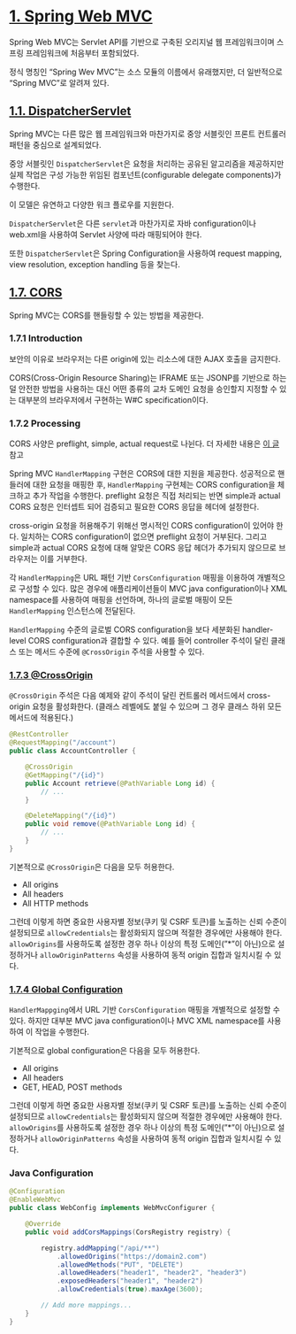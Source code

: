 # [1. Spring Web MVC](https://docs.spring.io/spring-framework/docs/current/reference/html/web.html#mvc)

Spring Web MVC는 Servlet API를 기반으로 구축된 오리지널 웹 프레임워크이며 스프링 프레임워크에 처음부터 포함되었다.

정식 명칭인 “Spring Wev MVC”는 소스 모듈의 이름에서 유래했지만, 더 일반적으로 “Spring MVC”로 알려져 있다.

## [1.1. DispatcherServlet](https://docs.spring.io/spring-framework/docs/current/reference/html/web.html#mvc-servlet)

Spring MVC는 다른 많은 웹 프레임워크와 마찬가지로 중앙 서블릿인 프론트 컨트롤러 패턴을 중심으로 설계되었다.

중앙 서블릿인 `DispatcherServlet`은 요청을 처리하는 공유된 알고리즘을 제공하지만 실제 작업은 구성 가능한 위임된 컴포넌트(configurable delegate components)가 수행한다.

이 모델은 유연하고 다양한 워크 플로우를 지원한다.

`DispatcherServlet`은 다른 `servlet`과 마찬가지로 자바 configuration이나 web.xml을 사용하여 Servlet 사양에 따라 매핑되어야 한다.

또한 `DispatcherServlet`은 Spring Configuration을 사용하여 request mapping, view resolution, exception handling 등을 찾는다.

## [1.7. CORS](https://docs.spring.io/spring-framework/docs/current/reference/html/web.html#mvc-cors)

Spring MVC는 CORS를 핸들링할 수 있는 방법을 제공한다.

### 1.7.1 Introduction

보안의 이유로 브라우저는 다른 origin에 있는 리소스에 대한 AJAX 호출을 금지한다.

CORS(Cross-Origin Resource Sharing)는 IFRAME 또는 JSONP를 기반으로 하는 덜 안전한 방법을 사용하는 대신 어떤 종류의 교차 도메인 요청을 승인할지 지정할 수 있는 대부분의 브라우저에서 구현하는 W#C specification이다.

### 1.7.2 Processing

CORS 사양은 preflight, simple, actual request로 나뉜다. 더 자세한 내용은 [이 글](https://developer.mozilla.org/ko/docs/Web/HTTP/CORS) 참고

Spring MVC `HandlerMapping` 구현은 CORS에 대한 지원을 제공한다. 성공적으로 핸들러에 대한 요청을 매핑한 후, `HandlerMapping` 구현체는 CORS configuration을 체크하고 추가 작업을 수행한다. preflight 요청은 직접 처리되는 반면 simple과 actual CORS 요청은 인터셉트 되어 검증되고 필요한 CORS 응답을 헤더에 설정한다.

cross-origin 요청을 허용해주기 위해선 명시적인 CORS configuration이 있어야 한다. 일치하는 CORS configuration이 없으면 preflight 요청이 거부된다. 그리고 simple과 actual CORS 요청에 대해 알맞은 CORS 응답 헤더가 추가되지 않으므로 브라우저는 이를 거부한다.

각 `HandlerMapping`은 URL 패턴 기반 `CorsConfiguration` 매핑을 이용하여 개별적으로 구성할 수 있다. 많은 경우에 애플리케이션들이 MVC java configuration이나 XML namespace를 사용하여 매핑을 선언하며, 하나의 글로벌 매핑이 모든 `HandlerMapping` 인스턴스에 전달된다.

`HandlerMapping` 수준의 글로벌 CORS configuration을 보다 세분화된 handler-level CORS configuration과 결합할 수 있다. 예를 들어 controller 주석이 달린 클래스 또는 메서드 수준에 `@CrossOrigin` 주석을 사용할 수 있다.

### [1.7.3 @CrossOrigin](https://docs.spring.io/spring-framework/docs/current/reference/html/web.html#mvc-cors-controller)

`@CrossOrigin` 주석은 다음 예제와 같이 주석이 달린 컨트롤러 메서드에서 cross-origin 요청을 활성화한다. (클래스 레벨에도 붙일 수 있으며 그 경우 클래스 하위 모든 메서드에 적용된다.)

```java
@RestController
@RequestMapping("/account")
public class AccountController {

    @CrossOrigin
    @GetMapping("/{id}")
    public Account retrieve(@PathVariable Long id) {
        // ...
    }

    @DeleteMapping("/{id}")
    public void remove(@PathVariable Long id) {
        // ...
    }
}
```

기본적으로 `@CrossOrigin`은 다음을 모두 허용한다.

- All origins
- All headers
- All HTTP methods

그런데 이렇게 하면 중요한 사용자별 정보(쿠키 및 CSRF 토큰)를 노출하는 신뢰 수준이 설정되므로 `allowCredentials`는 활성화되지 않으며 적절한 경우에만 사용해야 한다. `allowOrigins`를 사용하도록 설정한 경우 하나 이상의 특정 도메인(”*”이 아닌)으로 설정하거나 `allowOriginPatterns` 속성을 사용하여 동적 origin 집합과 일치시킬 수 있다.

### [1.7.4 Global ****Configuration****](https://docs.spring.io/spring-framework/docs/current/reference/html/web.html#mvc-cors-global)

`HandlerMappging`에서 URL 기반 `CorsConfiguration` 매핑을 개별적으로 설정할 수 있다.  하지만 대부분 MVC java configuration이나 MVC XML namespace를 사용하여 이 작업을 수행한다.

기본적으로 global configuration은 다음을 모두 허용한다.

- All origins
- All headers
- GET, HEAD, POST methods

그런데 이렇게 하면 중요한 사용자별 정보(쿠키 및 CSRF 토큰)를 노출하는 신뢰 수준이 설정되므로 `allowCredentials`는 활성화되지 않으며 적절한 경우에만 사용해야 한다. `allowOrigins`를 사용하도록 설정한 경우 하나 이상의 특정 도메인(”*”이 아닌)으로 설정하거나 `allowOriginPatterns` 속성을 사용하여 동적 origin 집합과 일치시킬 수 있다.

### **Java Configuration**

```java
@Configuration
@EnableWebMvc
public class WebConfig implements WebMvcConfigurer {

    @Override
    public void addCorsMappings(CorsRegistry registry) {

        registry.addMapping("/api/**")
            .allowedOrigins("https://domain2.com")
            .allowedMethods("PUT", "DELETE")
            .allowedHeaders("header1", "header2", "header3")
            .exposedHeaders("header1", "header2")
            .allowCredentials(true).maxAge(3600);

        // Add more mappings...
    }
}
```
